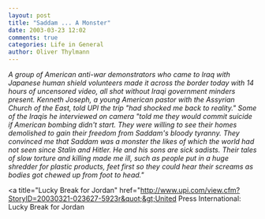 ```yaml
---
layout: post
title: "Saddam ... A Monster"
date: 2003-03-23 12:02
comments: true
categories: Life in General
author: Oliver Thylmann
---
```



*A group of American anti-war demonstrators who came to Iraq with Japanese human shield volunteers made it across the border today with 14 hours of uncensored video, all shot without Iraqi government minders present. Kenneth Joseph, a young American pastor with the Assyrian Church of the East, told UPI the trip &quot;had shocked me back to reality.&quot; Some of the Iraqis he interviewed on camera &quot;told me they would commit suicide if American bombing didn't start. They were willing to see their homes demolished to gain their freedom from Saddam's bloody tyranny. They convinced me that Saddam was a monster the likes of which the world had not seen since Stalin and Hitler. He and his sons are sick sadists. Their tales of slow torture and killing made me ill, such as people put in a huge shredder for plastic products, feet first so they could hear their screams as bodies got chewed up from foot to head.&quot;*

&lt;a title=&quot;Lucky Break for Jordan&quot; href=&quot;http://www.upi.com/view.cfm?StoryID=20030321-023627-5923r&quot;&gt;United Press International: Lucky Break for Jordan


